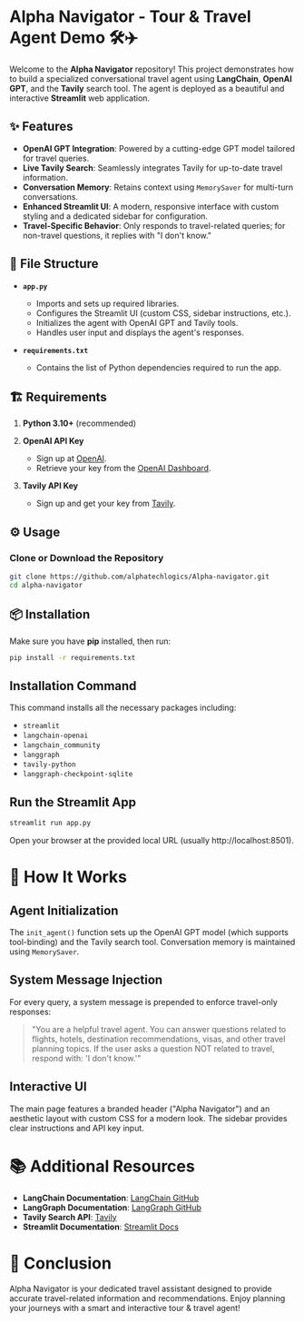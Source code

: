 # Alpha Navigator - Tour & Travel Agent Demo 🛠️✈️

Welcome to the **Alpha Navigator** repository! This project demonstrates how to build a specialized conversational travel agent using **LangChain**, **OpenAI GPT**, and the **Tavily** search tool. The agent is deployed as a beautiful and interactive **Streamlit** web application.

## ✨ Features

- **OpenAI GPT Integration**: Powered by a cutting-edge GPT model tailored for travel queries.
- **Live Tavily Search**: Seamlessly integrates Tavily for up-to-date travel information.
- **Conversation Memory**: Retains context using `MemorySaver` for multi-turn conversations.
- **Enhanced Streamlit UI**: A modern, responsive interface with custom styling and a dedicated sidebar for configuration.
- **Travel-Specific Behavior**: Only responds to travel-related queries; for non-travel questions, it replies with "I don't know."

## 📂 File Structure

- **`app.py`**

  - Imports and sets up required libraries.
  - Configures the Streamlit UI (custom CSS, sidebar instructions, etc.).
  - Initializes the agent with OpenAI GPT and Tavily tools.
  - Handles user input and displays the agent's responses.

- **`requirements.txt`**
  - Contains the list of Python dependencies required to run the app.

## 🏗️ Requirements

1. **Python 3.10+** (recommended)
2. **OpenAI API Key**

   - Sign up at [OpenAI](https://platform.openai.com/signup).
   - Retrieve your key from the [OpenAI Dashboard](https://platform.openai.com/account/api-keys).

3. **Tavily API Key**
   - Sign up and get your key from [Tavily](https://tavily.com/).

## ⚙️ Usage

### Clone or Download the Repository

```bash
git clone https://github.com/alphatechlogics/Alpha-navigator.git
cd alpha-navigator
```

## 📦 Installation

Make sure you have **pip** installed, then run:

```bash
pip install -r requirements.txt
```

## Installation Command

This command installs all the necessary packages including:

- `streamlit`
- `langchain-openai`
- `langchain_community`
- `langgraph`
- `tavily-python`
- `langgraph-checkpoint-sqlite`

## Run the Streamlit App

```bash
streamlit run app.py
```

Open your browser at the provided local URL (usually http://localhost:8501).

# 📄 How It Works

## Agent Initialization

The `init_agent()` function sets up the OpenAI GPT model (which supports tool-binding) and the Tavily search tool. Conversation memory is maintained using `MemorySaver`.

## System Message Injection

For every query, a system message is prepended to enforce travel-only responses:

> "You are a helpful travel agent. You can answer questions related to flights, hotels, destination recommendations, visas, and other travel planning topics. If the user asks a question NOT related to travel, respond with: 'I don't know.'"

## Interactive UI

The main page features a branded header ("Alpha Navigator") and an aesthetic layout with custom CSS for a modern look. The sidebar provides clear instructions and API key input.

# 📚 Additional Resources

- **LangChain Documentation**: [LangChain GitHub](https://github.com/hwchase17/langchain)
- **LangGraph Documentation**: [LangGraph GitHub](https://github.com/langgraph/langgraph)
- **Tavily Search API**: [Tavily](https://tavily.com/)
- **Streamlit Documentation**: [Streamlit Docs](https://docs.streamlit.io/)

# 🎉 Conclusion

Alpha Navigator is your dedicated travel assistant designed to provide accurate travel-related information and recommendations. Enjoy planning your journeys with a smart and interactive tour & travel agent!

```

```
